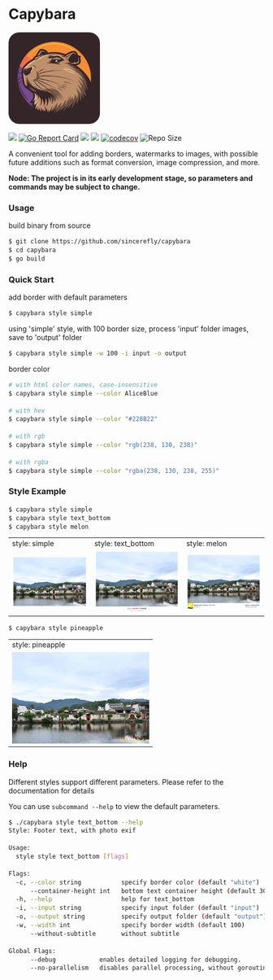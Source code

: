 # Capybara

<p>
    <picture>
      <img src="docs/logo/capybara.png" width="180"  alt="capybara"/>
    </picture>
</p>

![](https://github.com/sincerefly/capybara/workflows/Build/badge.svg)
[![Go Report Card](https://goreportcard.com/badge/github.com/sincerefly/capybara)](https://goreportcard.com/report/github.com/sincerefly/capybara)
<a href="https://opensource.org/licenses/MIT"><img src="https://img.shields.io/badge/license-MIT-_red.svg"></a>
<a href="https://github.com/sincerefly/capybara/issues"><img src="https://img.shields.io/badge/contributions-welcome-brightgreen.svg?style=flat"></a>
[![codecov](https://codecov.io/gh/sincerefly/capybara/graph/badge.svg?token=D8RGT9H0TU)](https://codecov.io/gh/sincerefly/capybara)
<img src="https://img.shields.io/github/repo-size/sincerefly/capybara?style=flat-square&color=328657" alt="Repo Size">

A convenient tool for adding borders, watermarks to images, with possible future additions such as format conversion, image compression, and more.

**Node: The project is in its early development stage, so parameters and commands may be subject to change.**

### Usage

build binary from source

```bash
$ git clone https://github.com/sincerefly/capybara
$ cd capybara
$ go build
```

### Quick Start

add border with default parameters

```bash
$ capybara style simple
```

using 'simple' style, with 100 border size, process 'input' folder images, save to 'output' folder

```bash
$ capybara style simple -w 100 -i input -o output
```

border color

```bash
# with html color names, case-insensitive
$ capybara style simple --color AliceBlue

# with hex
$ capybara style simple --color "#228B22"

# with rgb
$ capybara style simple --color "rgb(238, 130, 238)"

# with rgba
$ capybara style simple --color "rgba(238, 130, 238, 255)"
```

### Style Example

```bash
$ capybara style simple
$ capybara style text_bottom
$ capybara style melon
```

<table>
  <tr>
    <td>style: simple</td>
    <td>style: text_bottom</td>
    <td>style: melon</td>
  </tr>
  <tr>
    <td><img src="docs/image/style-simple.webp" width=270></td>
    <td><img src="docs/image/style-text_bottom.webp" width=270></td>
    <td><img src="docs/image/style-melon.webp" width=270></td>
  </tr>
</table>

```bash
$ capybara style pineapple
```

<table>
  <tr>
    <td>style: pineapple</td>
  </tr>
  <tr>
    <td><img src="docs/image/style-pineapple.webp" width=270></td>
  </tr>
</table>

### Help

Different styles support different parameters. Please refer to the documentation for details

You can use `subcommand --help` to view the default parameters.

```bash
$ ./capybara style text_bottom --help
Style: Footer text, with photo exif

Usage:
  style style text_bottom [flags]

Flags:
  -c, --color string           specify border color (default "white")
      --container-height int   bottom text container height (default 300)
  -h, --help                   help for text_bottom
  -i, --input string           specify input folder (default "input")
  -o, --output string          specify output folder (default "output")
  -w, --width int              specify border width (default 100)
      --without-subtitle       without subtitle

Global Flags:
      --debug            enables detailed logging for debugging.
      --no-parallelism   disables parallel processing, without goroutine.
```
